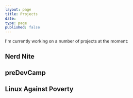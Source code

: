 ```yaml
---
layout: page
title: Projects
date:
type: page
published: false
---
```

<p>I'm currently working on a number of projects at the moment:</p>
<h2>Nerd Nite</h2>
<h2>preDevCamp</h2>
<h2>Linux Against Poverty</h2>
